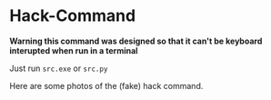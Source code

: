 # Hack-Command
**Warning this command was designed so that it can't be keyboard interupted when run in a terminal**

Just run `src.exe` or `src.py`

Here are some photos of the (fake) hack command.


